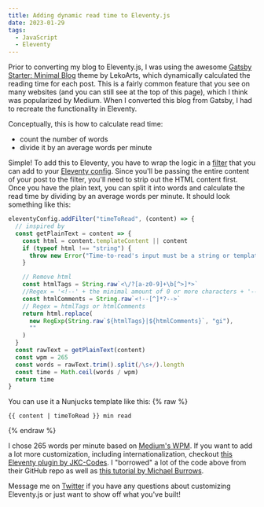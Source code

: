 ```yaml
---
title: Adding dynamic read time to Eleventy.js
date: 2023-01-29
tags:
  - JavaScript
  - Eleventy
---
```


Prior to converting my blog to Eleventy.js, I was using the awesome [Gatsby Starter: Minimal Blog](https://github.com/LekoArts/gatsby-starter-minimal-blog) theme by LekoArts, which dynamically calculated the reading time for each post. This is a fairly common feature that you see on many websites (and you can still see at the top of this page), which I think was popularized by Medium. When I converted this blog from Gatsby, I had to recreate the functionality in Eleventy.

Conceptually, this is how to calculate read time:

- count the number of words
- divide it by an average words per minute

Simple! To add this to Eleventy, you have to wrap the logic in a [filter](https://www.11ty.dev/docs/filters/) that you can add to your [Eleventy config](https://www.11ty.dev/docs/config/#using-the-configuration-api). Since you'll be passing the entire content of your post to the filter, you'll need to strip out the HTML content first. Once you have the plain text, you can split it into words and calculate the read time by dividing by an average words per minute. It should look something like this:

```js
eleventyConfig.addFilter("timeToRead", (content) => {
  // inspired by
  const getPlainText = content => {
    const html = content.templateContent || content
    if (typeof html !== "string") {
      throw new Error("Time-to-read's input must be a string or template")
    }

    // Remove html
    const htmlTags = String.raw`<\/?[a-z0-9]+\b[^>]*>`
    //Regex = '<!--' + the minimal amount of 0 or more characters + '-->'
    const htmlComments = String.raw`<!--[^]*?-->`
    // Regex = htmlTags or htmlComments
    return html.replace(
      new RegExp(String.raw`${htmlTags}|${htmlComments}`, "gi"),
      ""
    )
  }
  const rawText = getPlainText(content)
  const wpm = 265
  const words = rawText.trim().split(/\s+/).length
  const time = Math.ceil(words / wpm)
  return time
}
```

You can use it a Nunjucks template like this:
{% raw %}

```jinja2
{{ content | timeToRead }} min read
```

{% endraw %}

I chose 265 words per minute based on [Medium's WPM](https://help.medium.com/hc/en-us/articles/214991667-Read-time). If you want to add a lot more customization, including internationalization, checkout [this Eleventy plugin by JKC-Codes](https://github.com/JKC-Codes/eleventy-plugin-time-to-read). I "borrowed" a lot of the code above from their GitHub repo as well as [this tutorial by Michael Burrows](https://dev.to/michaelburrows/calculate-the-estimated-reading-time-of-an-article-using-javascript-2k9l).

Message me on [Twitter](https://twitter.com/simpixelated) if you have any questions about customizing Eleventy.js or just want to show off what you've built!
